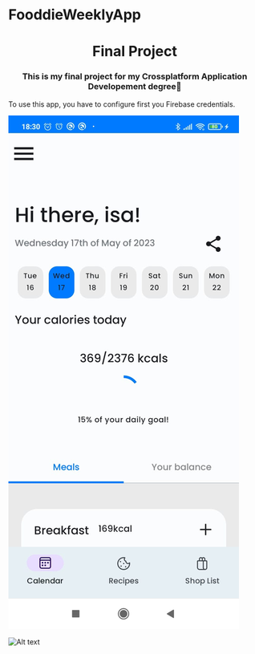 # FooddieWeeklyApp

<h1 align="center">Final Project</h1>
<h3 align="center">This is my final project for my Crossplatform Application Developement degree🚀</h3>

<p align="left">
To use this app, you have to configure first you Firebase credentials.
</p>


![Fooddie Weekly](https://github.com/codingisads/FooddieWeeklyApp/blob/main/fooddieWeeklyImg.jpeg?raw=true)

<img
  src="[/path/to/img.jpg](https://github.com/codingisads/FooddieWeeklyApp/blob/main/fooddieWeeklyImg.jpeg)"
  alt="Alt text"
  title="Optional title"
  style="display: inline-block; margin: 0 auto; max-width: 300px">
